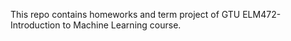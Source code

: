 This repo contains homeworks and term project of GTU ELM472-Introduction to Machine Learning course.
